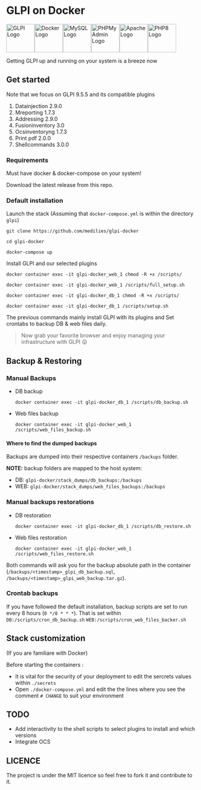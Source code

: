 # GLPI on Docker

<div style="display:flex;">
    <img src="https://glpi-project.org/wp-content/uploads/2017/03/logo-glpi-bleu-1.png" alt="GLPI Logo" width="75"/>
    <img src="https://www.docker.com/sites/default/files/d8/styles/role_icon/public/2019-07/vertical-logo-monochromatic.png?itok=erja9lKc" alt="Docker Logo" width="75"/>
    <img src="https://www.mysql.com/common/logos/logo-mysql-170x115.png" alt="MySQL Logo" width="75"/>
    <img src="https://www.phpmyadmin.net/static/images/logo.png?067b638aa2a2" alt="PHPMyAdmin Logo" width="75"/>
    <img src="http://www.apache.org/logos/res/httpd/default.png" alt="Apache Logo" width="75"/>
    <img src="https://i0.wp.com/phpmagazine.net/wp-content/uploads/2020/09/php8.png?w=420&ssl=1" alt="PHP8 Logo" width="75"/>
</div>

Getting GLPI up and running on your system is a breeze now


## Get started

Note that we focus on GLPI 9.5.5 and its compatible plugins

1. Datainjection 2.9.0
2. Mreporting 1.7.3
3. Addressing 2.9.0
4. Fusioninventory 3.0
5. Ocsinventoryng 1.7.3
6. Print pdf 2.0.0
7. Shellcommands 3.0.0

### Requirements

Must have docker & docker-compose on your system!

Download the latest release from this repo.

### Default installation

Launch the stack (Assuming that `docker-compose.yml` is within the directory `glpi`)

```shell
git clone https://github.com/medilies/glpi-docker
```

```shell
cd glpi-docker
```

```shell
docker-compose up
```

Install GLPI and our selected plugins
```shell
docker container exec -it glpi-docker_web_1 chmod -R +x /scripts/
```
```shell
docker container exec -it glpi-docker_web_1 /scripts/full_setup.sh
```
```shell
docker container exec -it glpi-docker_db_1 chmod -R +x /scripts/
```

```shell
docker container exec -it glpi-docker_db_1 /scripts/setup.sh
```

The previous commands mainly install GLPI with its plugins and Set crontabs to backup DB & web files daily.

> Now grab your favorite browser and enjoy managing your infrastructure with GLPI 😜

## Backup & Restoring

### Manual Backups

-   DB backup

    ```shell
    docker container exec -it glpi-docker_db_1 /scripts/db_backup.sh
    ```

-   Web files backup

    ```shell
    docker container exec -it glpi-docker_web_1 /scripts/web_files_backup.sh
    ```
#### Where to find the dumped backups
Backups are dumped into their respective containers `/backups` folder.

**NOTE:** backup folders are mapped to the host system:

-   DB: `glpi-docker/stack_dumps/db_backups:/backups`
-   WEB: `glpi-docker/stack_dumps/web_files_backups:/backups`

### Manual backups restorations

-   DB restoration

    ```shell
    docker container exec -it glpi-docker_db_1 /scripts/db_restore.sh
    ```

-   Web files restoration

    ```shell
    docker container exec -it glpi-docker_web_1 /scripts/web_files_restore.sh
    ```

Both commands will ask you for the backup absolute path in the container (`/backups/<timestamp>_glpi_db_backup.sql`,
`/backups/<timestamp>_glpi_web_backup.tar.gz`).

### Crontab backups

If you have followed the default installation, backup scripts are set to run every 8 hours (`0 */8 * * *`). That is set within `DB:/scripts/cron_db_backup.sh` `WEB:/scripts/cron_web_files_backer.sh`

## Stack customization

(If you are familiare with Docker)

Before starting the containers :

-   It is vital for the security of your deployment to edit the sercrets values within `./secrets`
-   Open `./docker-compose.yml` and edit the the lines where you see the comment `# CHANGE` to suit your environment

## TODO

-   Add interactivity to the shell scripts to select plugins to install and which versions
-   Integrate OCS

## LICENCE

The project is under the MIT licence so feel free to fork it and contribute to it.
